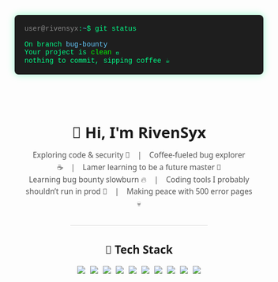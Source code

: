 <style>
  .terminal {
    background-color: #1e1e1e;
    color: #00ff88;
    padding: 20px;
    border-radius: 8px;
    font-family: 'Courier New', monospace;
    max-width: 700px;
    margin: 30px auto;
    box-shadow: 0 0 15px rgba(0, 255, 136, 0.4);
  }

  .typewriter {
    overflow: hidden;
    white-space: nowrap;
    border-right: 2px solid #00ff88;
    animation: typing 4s steps(40, end), blink-caret 0.75s step-end infinite;
  }

  @keyframes typing {
    from { width: 0 }
    to { width: 100% }
  }

  @keyframes blink-caret {
    from, to { border-color: transparent }
    50% { border-color: #00ff88 }
  }
</style>

<!-- Terminal Style Intro -->
<div class="terminal">
  <div><span style="color: #888;">user@rivensyx</span>:<span style="color: #6cf;">~</span>$ <span class="typewriter">git status</span></div>
  <br>
  <div>On branch <span style="color: #6cf;">bug-bounty</span></div>
  <div>Your project is <span style="color: #0f0;">clean</span> 🧼</div>
  <div>nothing to commit, sipping coffee ☕</div>
</div>

<!-- Main Profile Section -->
<div align="center" style="font-family: 'Segoe UI', sans-serif; line-height: 1.6; padding: 20px;">

  <h1 style="font-size: 2.2em; margin-bottom: 10px;">👋 Hi, I'm <strong>RivenSyx</strong></h1>

  <p style="max-width: 700px; margin: 0 auto; font-size: 1.1em; color: #555;">
    Exploring code & security 🔐 | Coffee-fueled bug explorer ☕ | Lamer learning to be a future master 🐛<br>
    Learning bug bounty slowburn 🔥 | Coding tools I probably shouldn’t run in prod 🧪 | Making peace with 500 error pages 💀
  </p>

  <hr style="margin: 30px auto; width: 60%; border: 0; height: 1px; background: #ddd;">

  <h2 style="font-size: 1.6em; margin-bottom: 15px;">🧰 Tech Stack</h2>

  <div style="display: flex; flex-wrap: wrap; justify-content: center; gap: 10px;">
    <img src="https://img.shields.io/badge/-HTML5-E34F26?logo=html5&logoColor=white">
    <img src="https://img.shields.io/badge/-PHP-777BB4?logo=php&logoColor=white">
    <img src="https://img.shields.io/badge/-Linux-FCC624?logo=linux&logoColor=black">
    <img src="https://img.shields.io/badge/-Bash-4EAA25?logo=gnu-bash&logoColor=white">
    <img src="https://img.shields.io/badge/-Python-3776AB?logo=python&logoColor=white">
    <img src="https://img.shields.io/badge/-JavaScript-F7DF1E?logo=javascript&logoColor=black">
    <img src="https://img.shields.io/badge/-Bootstrap-7952B3?logo=bootstrap&logoColor=white">
    <img src="https://img.shields.io/badge/-Laravel-FF2D20?logo=laravel&logoColor=white">
    <img src="https://img.shields.io/badge/-CodeIgniter-E44D26?logo=codeigniter&logoColor=white">
    <img src="https://img.shields.io/badge/-Tailwind_CSS-38B2AC?logo=tailwind-css&logoColor=white">
  </div>

</div>
